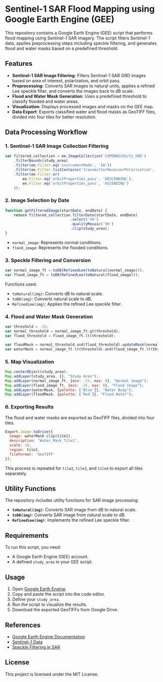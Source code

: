 # Sentinel-1 SAR Flood Mapping using Google Earth Engine (GEE)

This repository contains a Google Earth Engine (GEE) script that performs flood mapping using Sentinel-1 SAR imagery. The script filters Sentinel-1 data, applies preprocessing steps including speckle filtering, and generates flood and water masks based on a predefined threshold.

## Features
- **Sentinel-1 SAR Image Filtering**: Filters Sentinel-1 SAR GRD images based on area of interest, polarization, and orbit pass.
- **Preprocessing**: Converts SAR images to natural units, applies a refined Lee speckle filter, and converts the images back to dB scale.
- **Flood and Water Mask Generation**: Uses a predefined threshold to classify flooded and water areas.
- **Visualization**: Displays processed images and masks on the GEE map.
- **Data Export**: Exports classified water and flood masks as GeoTIFF files, divided into four tiles for better resolution.

## Data Processing Workflow
### 1. Sentinel-1 SAR Image Collection Filtering
```javascript
var filtered_collection = ee.ImageCollection('COPERNICUS/S1_GRD')
    .filterBounds(study_area)
    .filter(ee.Filter.eq('instrumentMode', 'IW'))
    .filter(ee.Filter.listContains('transmitterReceiverPolarisation', 'VH'))
    .filter(ee.Filter.or(
        ee.Filter.eq('orbitProperties_pass', 'DESCENDING'),
        ee.Filter.eq('orbitProperties_pass', 'ASCENDING')
    ));
```

### 2. Image Selection by Date
```javascript
function getFilteredImage(startDate, endDate) {
    return filtered_collection.filterDate(startDate, endDate)
                              .select('VH')
                              .qualityMosaic('VH')
                              .clip(study_area);
}
```

- `normal_image`: Represents normal conditions.
- `flood_image`: Represents the flooded conditions.

### 3. Speckle Filtering and Conversion
```javascript
var normal_image_ft = toDB(RefinedLee(toNatural(normal_image)));
var flood_image_ft = toDB(RefinedLee(toNatural(flood_image)));
```

Functions used:
- `toNatural(img)`: Converts dB to natural scale.
- `toDB(img)`: Converts natural scale to dB.
- `RefinedLee(img)`: Applies the refined Lee speckle filter.

### 4. Flood and Water Mask Generation
```javascript
var threshold = -15;
var normal_threshold = normal_image_ft.gt(threshold);
var flood_threshold = flood_image_ft.lt(threshold);

var floodMask = normal_threshold.and(flood_threshold).updateMask(normal_threshold.and(flood_threshold));
var waterMask = normal_image_ft.lt(threshold).and(flood_image_ft.lt(threshold)).updateMask(normal_image_ft.lt(threshold));
```

### 5. Map Visualization
```javascript
Map.centerObject(study_area);
Map.addLayer(study_area, {}, "Study Area");
Map.addLayer(normal_image_ft, {min: -25, max: 0}, "Normal Image");
Map.addLayer(flood_image_ft, {min: -25, max: 0}, "Flood Image");
Map.addLayer(waterMask, {palette: ['Blue']}, "Water Body");
Map.addLayer(floodMask, {palette: ['Red']}, "Flood Water");
```

### 6. Exporting Results
The flood and water masks are exported as GeoTIFF files, divided into four tiles.

```javascript
Export.image.toDrive({
  image: waterMask.clip(tile1),
  description: "Water_Mask_Tile1",
  scale: 10,
  region: tile1,
  fileFormat: 'GeoTIFF'
});
```

This process is repeated for `tile2`, `tile3`, and `tile4` to export all tiles separately.

## Utility Functions
The repository includes utility functions for SAR image processing:
- **`toNatural(img)`**: Converts SAR image from dB to natural scale.
- **`toDB(img)`**: Converts SAR image from natural scale to dB.
- **`RefinedLee(img)`**: Implements the refined Lee speckle filter.

## Requirements
To run this script, you need:
- A Google Earth Engine (GEE) account.
- A defined `study_area` in your GEE script.

## Usage
1. Open [Google Earth Engine](https://code.earthengine.google.com/).
2. Copy and paste the script into the code editor.
3. Define your `study_area`.
4. Run the script to visualize the results.
5. Download the exported GeoTIFFs from Google Drive.

## References
- [Google Earth Engine Documentation](https://developers.google.com/earth-engine/)
- [Sentinel-1 Data](https://developers.google.com/earth-engine/datasets/catalog/COPERNICUS_S1_GRD)
- [Speckle Filtering in SAR](https://github.com/senbox-org/s1tbx)

## License
This project is licensed under the MIT License.

